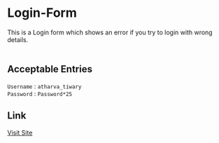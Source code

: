 # Login-Form
This is a Login form which shows an error if you try to login with wrong details.<br><br>

## Acceptable Entries
`Username` : `atharva_tiwary` <br>
`Password` : `Password*25` <br>

## Link
[Visit Site]()
